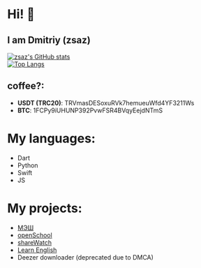 # Hi! 👋
## I am Dmitriy (zsaz)

[![zsaz's GitHub stats](https://github-readme-stats.vercel.app/api?username=superdima05)](https://github.com/anuraghazra/github-readme-stats)</br>
[![Top Langs](https://github-readme-stats.vercel.app/api/top-langs/?username=superdima05&layout=compact)](https://github.com/anuraghazra/github-readme-stats)

## coffee?: 
 - **USDT (TRC20)**: TRVmasDESoxuRVk7hemueuWfd4YF3211Ws
 - **BTC**: 1FCPy9iUHUNP392PvwFSR4BVqyEejdNTmS


# My languages:
  - Dart
  - Python
  - Swift
  - JS

# My projects:
  - [МЭШ](https://github.com/superdima05/mesh)
  - [openSchool](https://github.com/opensch)
  - [shareWatch](https://github.com/superdima05/shareWatch)
  - [Learn English](https://apps.apple.com/us/app/%D0%B0%D0%BD%D0%B3%D0%BB%D0%B8%D0%B9%D1%81%D0%BA%D0%B8%D0%B9-%D1%8F%D0%B7%D1%8B%D0%BA-%D1%83%D1%87%D0%B8%D0%BC-c-%D0%BD%D1%83%D0%BB%D1%8F/id1479425872)
  - Deezer downloader (deprecated due to DMCA)
